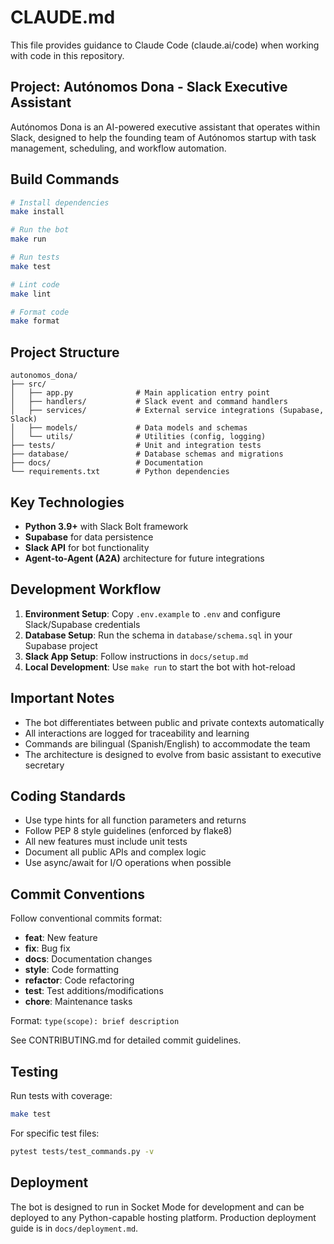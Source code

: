 # CLAUDE.md

This file provides guidance to Claude Code (claude.ai/code) when working with code in this repository.

## Project: Autónomos Dona - Slack Executive Assistant

Autónomos Dona is an AI-powered executive assistant that operates within Slack, designed to help the founding team of Autónomos startup with task management, scheduling, and workflow automation.

## Build Commands

```bash
# Install dependencies
make install

# Run the bot
make run

# Run tests
make test

# Lint code
make lint

# Format code
make format
```

## Project Structure

```
autonomos_dona/
├── src/
│   ├── app.py              # Main application entry point
│   ├── handlers/           # Slack event and command handlers
│   ├── services/           # External service integrations (Supabase, Slack)
│   ├── models/             # Data models and schemas
│   └── utils/              # Utilities (config, logging)
├── tests/                  # Unit and integration tests
├── database/               # Database schemas and migrations
├── docs/                   # Documentation
└── requirements.txt        # Python dependencies
```

## Key Technologies

- **Python 3.9+** with Slack Bolt framework
- **Supabase** for data persistence
- **Slack API** for bot functionality
- **Agent-to-Agent (A2A)** architecture for future integrations

## Development Workflow

1. **Environment Setup**: Copy `.env.example` to `.env` and configure Slack/Supabase credentials
2. **Database Setup**: Run the schema in `database/schema.sql` in your Supabase project
3. **Slack App Setup**: Follow instructions in `docs/setup.md`
4. **Local Development**: Use `make run` to start the bot with hot-reload

## Important Notes

- The bot differentiates between public and private contexts automatically
- All interactions are logged for traceability and learning
- Commands are bilingual (Spanish/English) to accommodate the team
- The architecture is designed to evolve from basic assistant to executive secretary

## Coding Standards

- Use type hints for all function parameters and returns
- Follow PEP 8 style guidelines (enforced by flake8)
- All new features must include unit tests
- Document all public APIs and complex logic
- Use async/await for I/O operations when possible

## Commit Conventions

Follow conventional commits format:
- **feat**: New feature
- **fix**: Bug fix
- **docs**: Documentation changes
- **style**: Code formatting
- **refactor**: Code refactoring
- **test**: Test additions/modifications
- **chore**: Maintenance tasks

Format: `type(scope): brief description`

See CONTRIBUTING.md for detailed commit guidelines.

## Testing

Run tests with coverage:
```bash
make test
```

For specific test files:
```bash
pytest tests/test_commands.py -v
```

## Deployment

The bot is designed to run in Socket Mode for development and can be deployed to any Python-capable hosting platform. Production deployment guide is in `docs/deployment.md`.